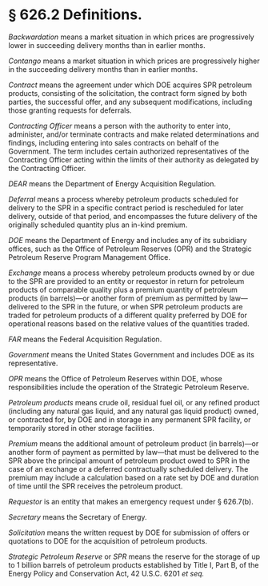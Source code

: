 # § 626.2   Definitions.

*Backwardation* means a market situation in which prices are progressively lower in succeeding delivery months than in earlier months.


*Contango* means a market situation in which prices are progressively higher in the succeeding delivery months than in earlier months.


*Contract* means the agreement under which DOE acquires SPR petroleum products, consisting of the solicitation, the contract form signed by both parties, the successful offer, and any subsequent modifications, including those granting requests for deferrals.


*Contracting Officer* means a person with the authority to enter into, administer, and/or terminate contracts and make related determinations and findings, including entering into sales contracts on behalf of the Government. The term includes certain authorized representatives of the Contracting Officer acting within the limits of their authority as delegated by the Contracting Officer.


*DEAR* means the Department of Energy Acquisition Regulation.


*Deferral* means a process whereby petroleum products scheduled for delivery to the SPR in a specific contract period is rescheduled for later delivery, outside of that period, and encompasses the future delivery of the originally scheduled quantity plus an in-kind premium.


*DOE* means the Department of Energy and includes any of its subsidiary offices, such as the Office of Petroleum Reserves (OPR) and the Strategic Petroleum Reserve Program Management Office.


*Exchange* means a process whereby petroleum products owned by or due to the SPR are provided to an entity or requestor in return for petroleum products of comparable quality plus a premium quantity of petroleum products (in barrels)—or another form of premium as permitted by law—delivered to the SPR in the future, or when SPR petroleum products are traded for petroleum products of a different quality preferred by DOE for operational reasons based on the relative values of the quantities traded.


*FAR* means the Federal Acquisition Regulation.


*Government* means the United States Government and includes DOE as its representative.


*OPR* means the Office of Petroleum Reserves within DOE, whose responsibilities include the operation of the Strategic Petroleum Reserve.


*Petroleum products* means crude oil, residual fuel oil, or any refined product (including any natural gas liquid, and any natural gas liquid product) owned, or contracted for, by DOE and in storage in any permanent SPR facility, or temporarily stored in other storage facilities.


*Premium* means the additional amount of petroleum product (in barrels)—or another form of payment as permitted by law—that must be delivered to the SPR above the principal amount of petroleum product owed to SPR in the case of an exchange or a deferred contractually scheduled delivery. The premium may include a calculation based on a rate set by DOE and duration of time until the SPR receives the petroleum product.


*Requestor* is an entity that makes an emergency request under § 626.7(b).


*Secretary* means the Secretary of Energy.


*Solicitation* means the written request by DOE for submission of offers or quotations to DOE for the acquisition of petroleum products.


*Strategic Petroleum Reserve* or *SPR* means the reserve for the storage of up to 1 billion barrels of petroleum products established by Title I, Part B, of the Energy Policy and Conservation Act, 42 U.S.C. 6201 *et seq.*

